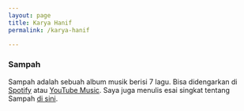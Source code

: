 ```yaml
---
layout: page
title: Karya Hanif
permalink: /karya-hanif

---
```


<h3>Sampah</h3>

Sampah adalah sebuah album musik berisi 7 lagu. Bisa didengarkan di [Spotify](https://open.spotify.com/album/4MQbE3A0jpMRrHaCu9UEqB) atau [YouTube Music](https://music.youtube.com/playlist?list=OLAK5uy_mCZPQw11RHln7MH_Y0nQ9xkbEmt8JR32Y). Saya juga menulis esai singkat tentang Sampah [di sini](/sampah). 

